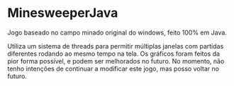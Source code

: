 # MinesweeperJava
Jogo baseado no campo minado original do windows, feito 100% em Java.

Utiliza um sistema de threads para permitir múltiplas janelas com partidas diferentes rodando ao mesmo tempo na tela. Os gráficos foram feitos da pior forma possível, e podem ser melhorados no futuro. No momento, não tenho intenções de continuar a modificar este jogo, mas posso voltar no futuro.
